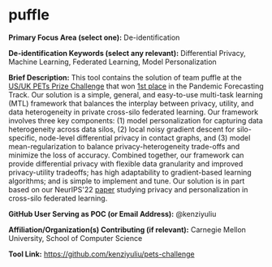 # puffle

**Primary Focus Area (select one):** De-identification

**De-identification Keywords (select any relevant):** Differential Privacy, Machine Learning, Federated Learning, Model Personalization

**Brief Description:**
This tool contains the solution of team puffle at the [US/UK PETs Prize Challenge](https://www.drivendata.org/competitions/group/nist-federated-learning/) that won [1st place](https://drivendata.co/blog/federated-learning-pets-prize-winners-phases-2-3) in the Pandemic Forecasting Track. Our solution is a simple, general, and easy-to-use multi-task learning (MTL) framework that balances the interplay between privacy, utility, and data heterogeneity in private cross-silo federated learning. Our framework involves three key components: (1) model personalization for capturing data heterogeneity across data silos, (2) local noisy gradient descent for silo-specific, node-level differential privacy in contact graphs, and (3) model mean-regularization to balance privacy-heterogeneity trade-offs and minimize the loss of accuracy. Combined together, our framework can provide differential privacy with flexible data granularity and improved privacy-utility tradeoffs; has high adaptability to gradient-based learning algorithms; and is simple to implement and tune. Our solution is in part based on our NeurIPS'22 [paper](https://arxiv.org/abs/2206.07902) studying privacy and personalization in cross-silo federated learning.


**GitHub User Serving as POC (or Email Address):** @kenziyuliu

**Affiliation/Organization(s) Contributing (if relevant):** Carnegie Mellon University, School of Computer Science

**Tool Link:** https://github.com/kenziyuliu/pets-challenge
